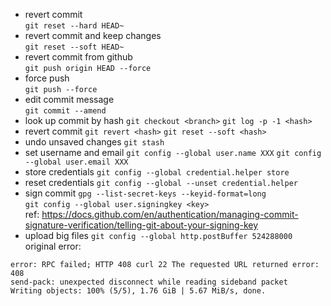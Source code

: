 - revert commit  
`git reset --hard HEAD~`
- revert commit and keep changes  
`git reset --soft HEAD~`
- revert commit from github  
`git push origin HEAD --force`
- force push  
`git push --force`
- edit commit message  
`git commit --amend`
- look up commit by hash
`git checkout <branch>`
`git log -p -1 <hash>`
- revert commit
`git revert <hash>`
`git reset --soft <hash>`
- undo unsaved changes
`git stash`
- set username and email
`git config --global user.name XXX`
`git config --global user.email XXX`
- store credentials
`git config --global credential.helper store`
- reset credentials
`git config --global --unset credential.helper`
- sign commit
`gpg --list-secret-keys --keyid-format=long`  
`git config --global user.signingkey <key>`  
ref: https://docs.github.com/en/authentication/managing-commit-signature-verification/telling-git-about-your-signing-key  
- upload big files
`git config --global http.postBuffer 524288000`  
original error:
```
error: RPC failed; HTTP 408 curl 22 The requested URL returned error: 408
send-pack: unexpected disconnect while reading sideband packet
Writing objects: 100% (5/5), 1.76 GiB | 5.67 MiB/s, done.
```